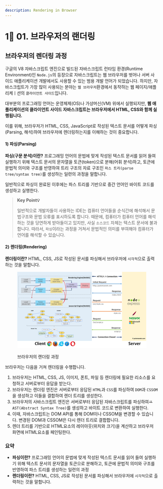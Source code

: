 ```yaml
---
description: Rendering in Browser
---
```


# 1⃣ 01. 브라우저의 랜더링

## 브라우저의 렌더링 과정

구글의 V8 자바스크립트 엔진으로 빌드된 자바스크립트 런타임 환경(Runtime Environment)인 `Node.js`의 등장으로 자바스크립트는 웹 브라우저를 벗어나 서버 사이드 애플리케이션 개발에서도 사용할 수 있는 범용 개발 언어가 되었습니다. 하지만, 자바스크립트가 가장 많이 사용되는 분야는 `웹 브라우저`환경에서 동작하는 웹 페이지/애플리케ㅣ션의 `클라이언트 사이드`입니다.

대부분의 프로그래밍 언어는 운영체제(OS)나 가상머신(VM) 위에서 실행되지만, **웹 애플리케이션의 클라이언트 사이드 자바스크립트는 브라우저에서 HTML, CSS와 함께 실행됩니다.**

이를 위해, 브라우저가 HTML, CSS, JavaScript로 작성된 텍스트 문서를 어떻게 파싱(Parsing, 해석)하여 브라우저에 렌더링하는지를 이해하는 것이 중요합니다.

#### 1) 파싱(Parsing)

**파싱(구문 분석)이란?** 프로그래밍 언어의 문법에 맞게 작성된 텍스트 문서를 읽어 들여 실행하기 위해 텍스트 문서의 문자열을 토큰(token)으로 분해(어휘 분석)하고, 토큰에 문법적 의미와 구조를 반영하여 트리 구조의 자료 구조인 `파스 트리(parse tree/syntax tree)`를 생성하는 일련의 과정을 말합니다.

일반적으로 파싱이 완료된 이후에는 파스 트리를 기반으로 중간 언어인 바이트 코드를 생성하고 실행한다.

> **Key Point💡**
>
> 일반적으로 개발자들이 사용하는 IDE는 컴퓨터 언어들을 순식간에 해석해서 문법구조와 문법 오류를 표시하도록 합니다. 때문에, 컴퓨터가 컴퓨터 언어를 해석하는 것을 당연하게 받아들이고 있지만, 사실 `소스코드` 자체는 텍스트 문서에 불과합니다. 따라서, `파싱`이라는 과정을 거쳐서 문법적인 의미를 부여해야 컴퓨터가 언어를 해석할 수 있습니다.

#### 2) 렌더링(Rendering)

**렌더링이란?** HTML, CSS, JS로 작성된 문서를 파싱해서 브라우저에 `시각적`으로 출력하는 것을 말합니다.





<figure><img src="../.gitbook/assets/브라우저 렌더링 과정.png" alt=""><figcaption><p>브라우저의 랜더링 과정</p></figcaption></figure>

브라우저는 다음을 거쳐 렌더링을 수행합니다.

1. 브라우저는 HTML, CSS, JS, 이미지, 폰트, 파일 등 렌더링에 필요한 리소스를 요청하고 서버로부터 응답을 받는다.
2. 브라우저는 렌더링 엔진은 서버로부터 응답된 `HTML`과 `CSS`를 파싱하여 `DOM`과 `CSSOM`을 생성하고 이들을 결합하여 렌더 트리를 생성한다.
3. 브라우저의 사바스크립트 엔진은 서버로부터 응답된 자바스크립트를 파싱하여ㅛ `AST(Abstract Syntax Tree)`를 생성하고 바이트 코드로 변환하여 실행한다.
4. 이때, 자바스크립트는 DOM API를 통해 DOM이나 CSSOM을 변경할 수 있습니다. 변경된 DOM과 CSSOM은 다시 렌더 트리로 결합합니다.
5. 렌더 트리를 기반으로 HTML요소의 레이아웃(위치와 크기)을 계산하고 브라우저 화면에 HTML요소를 페인팅한다.

### 요약

* **파싱이란?** 프로그래밍 언어의 문법에 맞게 작성된 텍스트 문서를 읽어 들여 실행하기 위해 텍스트 문서의 문자열을 토큰으로 분해하고, 토큰에 문법적 의미와 구조를 반영하여 파스 트리를 생성하는 일련의 과정
* **렌더링이란?** HTML, CSS, JS로 작성된 문서를 파싱해서 브라우저에 `시각적`으로 출력하는 것을 말합니다.

